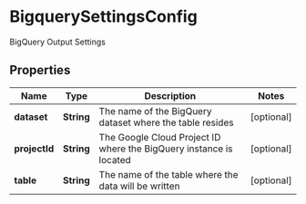 

# BigquerySettingsConfig

BigQuery Output Settings

## Properties

| Name | Type | Description | Notes |
|------------ | ------------- | ------------- | -------------|
|**dataset** | **String** | The name of the BigQuery dataset where the table resides |  [optional] |
|**projectId** | **String** | The Google Cloud Project ID where the BigQuery instance is located |  [optional] |
|**table** | **String** | The name of the table where the data will be written |  [optional] |



